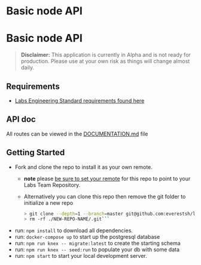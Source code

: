 # Basic node API

# Basic node API

> **Disclaimer:** This application is currently in Alpha and is not ready for
> production. Please use at your own risk as things will change almost daily.

## Requirements

- [Labs Engineering Standard requirements found here](https://labs.lambdaschool.com/topics/node-js/)

## API doc

All routes can be viewed in the [DOCUMENTATION.md](DOCUMENTATION.md) file

## Getting Started

- Fork and clone the repo to install it as your own remote.
  - **note** please [be sure to set your remote](https://help.github.jp/enterprise/2.11/user/articles/changing-a-remote-s-url/) for this repo to point to your Labs Team Repository.
  - Alternatively you can clone this repo then remove the git folder to initialize a new repo

    ```bash
    > git clone --depth=1 --branch=master git@github.com:everestsh/labsapinodestarter.git NEW-REPO-NAME
    > rm -rf ./NEW-REPO-NAME/.git```

- run: `npm install` to download all dependencies.
- run: `docker-compose up` to start up the postgresql database
- run: `npm run knex -- migrate:latest` to create the starting schema
- run: `npm run knex -- seed:run` to populate your db with some data
- run: `npm start` to start your local development server.
